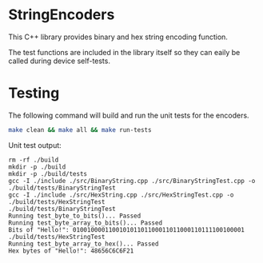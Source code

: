 # StringEncoders
This C++ library provides binary and hex string encoding function. 

The test functions are included in the library itself so they can eaily be called during device self-tests.

# Testing
The following command will build and run the unit tests for the encoders.

```bash
make clean && make all && make run-tests
```

Unit test output:
```
rm -rf ./build
mkdir -p ./build
mkdir -p ./build/tests
gcc -I ./include ./src/BinaryString.cpp ./src/BinaryStringTest.cpp -o ./build/tests/BinaryStringTest
gcc -I ./include ./src/HexString.cpp ./src/HexStringTest.cpp -o ./build/tests/HexStringTest
./build/tests/BinaryStringTest
Running test_byte_to_bits()... Passed
Running test_byte_array_to_bits()... Passed
Bits of "Hello!": 010010000110010101101100011011000110111100100001
./build/tests/HexStringTest
Running test_byte_array_to_hex()... Passed
Hex bytes of "Hello!": 48656C6C6F21
```
